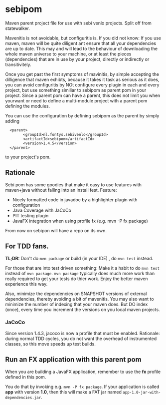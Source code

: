 # sebipom
Maven parent project file for use with sebi venlo projects. Split off from statewalker.


Mavenitis is not avoidable, but configuritis is.
If you did not know: If you use maven, maven will be quite diligent ant ensure that all your
dependencies are up to date. This may and will lead to the behaviour of downloading the whole maven universe to
your machine, or at least the pieces (dependencies) that are in use by your project, directly or indirectly or transitivitely.

Once you get past the first symptoms of mavinitis, by simple accepting the dilligence that maven exhibts, because it takes
it task as serious as it does, you can avoid configuritis by NOt configure every plugin in each and every project, but use something
similiar to sebipom as parent pom in your project. Since a parent pom can have a parent, this does not limit you when yourwant or need to define a multi-module
project with a parent pom defining the modules.

You can use the configuration by defining sebipom as the parent by simply adding
```
  <parent>
        <groupId>nl.fontys.sebivenlo</groupId>
        <artifactId>sebipom</artifactId>
        <version>1.4.5</version>
  </parent>
```
to your project's pom.

## Rationale

Sebi pom has some goodies that make it easy to use features with maven+java without falling into an install fest.
Feature:

* Nicely formatted code in javadoc by a highlighter plugin with configuration
* Java Coverage with JaCoCo
* PIT testing plugin
* JavaFX integration when using profile fx (e.g. mvn -P fx package)

From now on sebipon will have a repo on its own.

## For TDD fans.

**TL;DR:** Don't do `mvn package` or build (in your IDE) , do `mvn test` instead.


For those that are into test driven something:
Make it a habit to do `mvn test` instead of `mvn package`. `mvn package` typically does much more work than really required to get your tests do thier work. Enjoy the better maven experience this way.

Also, minimize the dependencies on SNAPSHOT versions of external dependencies, thereby avoiding a bit of mavenitis. You may also want to
minimize the number of indexing that your maven does. But DO index (once), every time you increment the versions on you local maven projects.

### JaCoCo

Since version 1.4.3, jacoco is now a profile that must be enabled. Rationale: during normal TDD cycles, you do not want the overhead of instrumented classes, so this move speeds up test builds.


## Run an FX application with this parent pom

When you are building a JavaFX application, remember to use the **fx** profile defined in this pom.

You do that by invoking e.g.  `mvn -P fx package`. If your application is called **app** with version **1.0**, then this will make a FAT jar named
`app-1.0-jar-with-dependencies.jar`.
